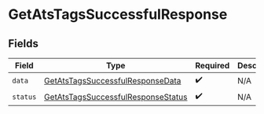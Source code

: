 # GetAtsTagsSuccessfulResponse


## Fields

| Field                                                                                           | Type                                                                                            | Required                                                                                        | Description                                                                                     |
| ----------------------------------------------------------------------------------------------- | ----------------------------------------------------------------------------------------------- | ----------------------------------------------------------------------------------------------- | ----------------------------------------------------------------------------------------------- |
| `data`                                                                                          | [GetAtsTagsSuccessfulResponseData](../../models/shared/getatstagssuccessfulresponsedata.md)     | :heavy_check_mark:                                                                              | N/A                                                                                             |
| `status`                                                                                        | [GetAtsTagsSuccessfulResponseStatus](../../models/shared/getatstagssuccessfulresponsestatus.md) | :heavy_check_mark:                                                                              | N/A                                                                                             |